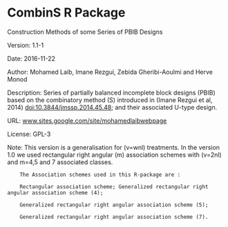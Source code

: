 # CombinS R Package

Construction Methods of some Series of PBIB Designs

Version: 1.1-1

Date: 2016-11-22

Author: Mohamed Laib, Imane Rezgui, Zebida Gheribi-Aoulmi and Herve Monod

Description: Series of partially balanced incomplete block designs (PBIB) based on the combinatory method (S) introduced in (Imane Rezgui et al, 2014) <doi:10.3844/jmssp.2014.45.48>; and their associated U-type design.

URL: www.sites.google.com/site/mohamedlaibwebpage

License: GPL-3



Note: This version is a generalisation for (v=wnl) treatments. In the
        version 1.0 we used rectangular right angular (m) association
        schemes with (v=2nl) and m=4,5 and 7 associated classes.
        
        The Association schemes used in this R-package are : 
        
        Rectangular association scheme; Generalized rectangular right angular association scheme (4); 
        
        Generalized rectangular right angular association scheme (5); 
        
        Generalized rectangular right angular association scheme (7).
